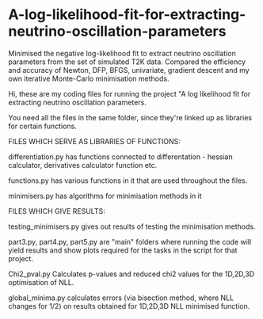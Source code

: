 # A-log-likelihood-fit-for-extracting-neutrino-oscillation-parameters
Minimised the negative log-likelihood fit to extract neutrino oscillation parameters from the set of simulated T2K data.  Compared the efficiency and accuracy of Newton, DFP, BFGS, univariate, gradient descent and my own iterative Monte-Carlo minimisation methods.

Hi, these are my coding files for running the project "A log likelihood fit for extracting neutrino oscillation parameters.

You need all the files in the same folder, since they're linked up as libraries for certain functions.


FILES WHICH SERVE AS LIBRARIES OF FUNCTIONS:

differentiation.py
has functions connected to differentation - hessian calculator, derivatives calculator function etc.

functions.py
has various functions in it that are used throughout the files.

minimisers.py
has algorithms for minimisation methods in it


FILES WHICH GIVE RESULTS:

testing_minimisers.py
gives out results of testing the minimisation methods.

part3.py, part4.py, part5.py
are "main" folders where running the code will yield results and show
plots required for the tasks in the script for that project.

Chi2_pval.py
Calculates p-values and reduced chi2 values for the 1D,2D,3D optimisation of NLL.

global_minima.py
calculates errors (via bisection method, where NLL changes for 1/2) on 
results obtained for 1D,2D,3D NLL minimised function.
